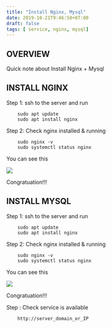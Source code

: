 ```yaml
---
title: "Install Nginx, Mysql"
date: 2019-10-21T9:46:58+07:00
draft: false
tags: [ service, nginx, mysql]
---
```


## OVERVIEW

Quick note about Install Nginx + Mysql

## INSTALL NGINX

Step 1: ssh to the server and run

        sudo apt update
        sudo apt install nginx

Step 2: Check nginx installed & running

        sudo nginx -v 
        sudo systemctl status nginx

You can see this 

<img class="special-img-class" src="/self-learning/img/nginx_image_status.png">

Congratuation!!!

## INSTALL MYSQL

Step 1: ssh to the server and run

        sudo apt update
        sudo apt install nginx

Step 2: Check nginx installed & running

        sudo nginx -v 
        sudo systemctl status nginx

You can see this 

<img class="special-img-class" src="/self-learning/img/nginx_image_status.png">

Congratuation!!!

Step : Check service is available

        http://server_domain_or_IP

